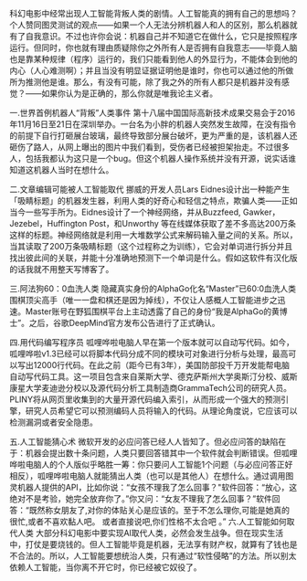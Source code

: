 科幻电影中经常出现人工智能背叛人类的剧情。人工智能真的拥有自己的思想吗？个人赞同图灵测试的观点——如果一个人无法分辨机器人和人的区别，那么机器就有了自我意识。不过也许你会说：机器自己并不知道它在做什么，它只是按照程序运行。但同时，你也就有理由质疑除你之外所有人是否拥有自我意志——毕竟人脑也是靠某种规律（程序）运行的，我们只能看到他人的外显行为，不能体会到他的内心（人心难测啊）；并且当没有明显证据证明他是谁时，你也可以通过他的所做所为推测他是谁。那么，有没有可能，除了我之外的所有人都只是机器并没有感觉？——如果你认为是正确的，那么你就是唯我论主义者。 

一.世界首例机器人“背叛”人类事件            第十八届中国国际高新技术成果交易会于2016年11月16日至21日在深圳举办。一台名为小胖的机器人突然发生故障，在没有指令的前提下自行打砸展台玻璃，最终导致部分展台破坏，更为严重的是，该机器人还砸伤了路人，从网上曝出的图片中我们看到，受伤者已经被担架抬走。不过很多人，包括我都认为这只是一个bug。但这个机器人操作系统并没有开源，说实话谁知道这机器人当时在想什么。

二.文章编辑可能被人工智能取代 挪威的开发人员Lars Eidnes设计出一种能产生「吸睛标题」的机器发生器，利用人类的好奇心和轻信之特点，欺骗人类——正如当今一些写手所为。Eidnes设计了一个神经网络，并从Buzzfeed, Gawker， Jezebel，Huffington Post，和Unworthy 等在线媒体获取了差不多高达200万条这样的标题。神经网络就是利用一大堆数学公式来解码输入量之间的关系。所以，当其读取了200万条吸睛标题（这个过程称之为训练），它会对单词进行拆分并且找出彼此间的关联，并能十分准确地预测下一个单词是什么。假如这软件有汉化版的话我就不用整天写博客了。 

三.阿法狗60：0血洗人类 隐藏真实身份的AlphaGo化名“Master”已60:0血洗人类围棋顶尖高手（唯一一盘和棋还是因为掉线），不仅让人感概人工智能进步之迅速。Master账号在野狐围棋平台上主动透露了自己的身份“我是AlphaGo的黄博士”。之后，谷歌DeepMind官方发布公告进行了正式确认。

四.用代码编写程序员 呱哩哗啦电脑人早在第一个版本就可以自动写代码。如今，呱哩哗啦v1.3已经可以将脚本代码分成不同的模块可对象进行分析与处理，最高可以写出12000行代码。在此之前（距今已有3年），美国防部投千万开发能帮电脑自动写代码工具。这一项目包含来自莱斯大学、德克萨斯州大学奥斯汀分校、威斯康星大学麦迪逊分校以及源代码分析工具制造商GrammaTech公司的研究人员。PLINY将从网页里收集到的大量开源代码编入索引，从而形成一个强大的预测引擎，研究人员希望它可以预测编码人员将输入的代码。从理论角度说，它应该可以检测漏洞或者安全隐患。

五.人工智能猜心术 微软开发的必应问答已经人人皆知了。但必应问答的缺陷在于：机器会提出数十条问题，人类只要回答错其中一个软件就会判断错误。但呱哩哗啦电脑人的个人版似乎略胜一筹：你只要问人工智能1个问题（与必应问答正好相反），呱哩哗啦电脑人就能猜出人类（也可以是其他人）在想什么。通过调用图灵机器人提供的API，比如你说：“女孩不理我了怎么回事？"软件回答：“放心，这绝对不是考验，她完全放弃你了。”你又问：“女友不理我了怎么回事？”软件回答：“既然称女朋友了,对你的体贴关心是应该的。至于不怎么理你,可能是她真的很忙,或者不喜欢黏人吧。 或者直接说吧,你们性格不太合吧 。” 六.人工智能如何取代人类 大部分科幻电影中要实现AI取代人类，必然会发生战争。但在现实生活中，打仗是要烧钱的。但人工智能毕竟是机器，无法享有财产权，就算有了钱也是不合法的。所以，人工智能要想统治人类，只有通过“软性侵略”的方法。所以别太依赖人工智能，当你离不开它时，你已经被它奴役了。